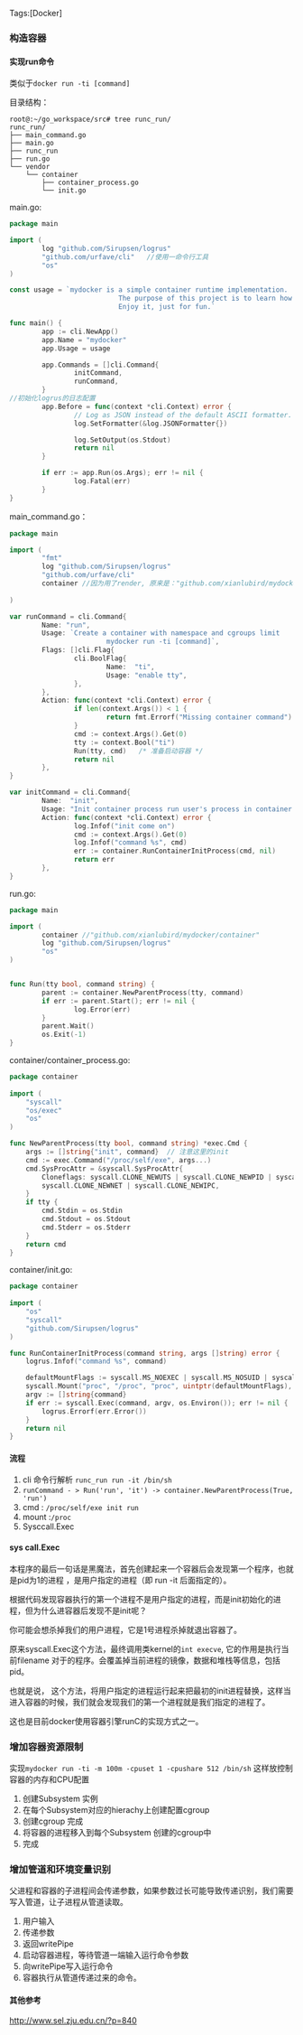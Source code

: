 Tags:[Docker]

### 构造容器

#### 实现run命令

类似于`docker run -ti [command]`

目录结构：

```
root@:~/go_workspace/src# tree runc_run/
runc_run/
├── main_command.go
├── main.go
├── runc_run
├── run.go
└── vendor
    └── container
        ├── container_process.go
        └── init.go
```



main.go:

```go
package main

import (
        log "github.com/Sirupsen/logrus"
        "github.com/urfave/cli"   //使用一命令行工具
        "os"
)

const usage = `mydocker is a simple container runtime implementation.
                           The purpose of this project is to learn how docker works and how to write a docker by ourselves
                           Enjoy it, just for fun.`

func main() {
        app := cli.NewApp()
        app.Name = "mydocker"
        app.Usage = usage

        app.Commands = []cli.Command{
                initCommand,
                runCommand,
        }
//初始化logrus的日志配置
        app.Before = func(context *cli.Context) error {
                // Log as JSON instead of the default ASCII formatter.
                log.SetFormatter(&log.JSONFormatter{})

                log.SetOutput(os.Stdout)
                return nil
        }

        if err := app.Run(os.Args); err != nil {
                log.Fatal(err)
        }
}
```

main_command.go：

```go
package main

import (
        "fmt"
        log "github.com/Sirupsen/logrus"
        "github.com/urfave/cli"
        container //因为用了render, 原来是："github.com/xianlubird/mydocker/container"
    	
)

var runCommand = cli.Command{
        Name: "run",
        Usage: `Create a container with namespace and cgroups limit
                        mydocker run -ti [command]`,
        Flags: []cli.Flag{
                cli.BoolFlag{
                        Name:  "ti",
                        Usage: "enable tty",
                },
        },
        Action: func(context *cli.Context) error {
                if len(context.Args()) < 1 {
                        return fmt.Errorf("Missing container command")
                }
                cmd := context.Args().Get(0)
                tty := context.Bool("ti")
                Run(tty, cmd)   /* 准备启动容器 */
                return nil
        },
}

var initCommand = cli.Command{
        Name:  "init",
        Usage: "Init container process run user's process in container. Do not call it outside",
        Action: func(context *cli.Context) error {
                log.Infof("init come on")
                cmd := context.Args().Get(0)
                log.Infof("command %s", cmd)
                err := container.RunContainerInitProcess(cmd, nil)
                return err
        },
}
```

run.go:

```go
package main

import (
        container //"github.com/xianlubird/mydocker/container"
        log "github.com/Sirupsen/logrus"
        "os"
)


func Run(tty bool, command string) {
        parent := container.NewParentProcess(tty, command)
        if err := parent.Start(); err != nil {
                log.Error(err)
        }
        parent.Wait()
        os.Exit(-1)
}
```



container/container_process.go:

```go
package container
  
import (
    "syscall"
    "os/exec"
    "os"
)

func NewParentProcess(tty bool, command string) *exec.Cmd {
    args := []string{"init", command}  // 注意这里的init
    cmd := exec.Command("/proc/self/exe", args...)
    cmd.SysProcAttr = &syscall.SysProcAttr{
        Cloneflags: syscall.CLONE_NEWUTS | syscall.CLONE_NEWPID | syscall.CLONE_NEWNS |
        syscall.CLONE_NEWNET | syscall.CLONE_NEWIPC,
    }
    if tty {
        cmd.Stdin = os.Stdin
        cmd.Stdout = os.Stdout
        cmd.Stderr = os.Stderr
    }
    return cmd
}

```

container/init.go:

```go
package container
  
import (
    "os"
    "syscall"
    "github.com/Sirupsen/logrus"
)

func RunContainerInitProcess(command string, args []string) error {
    logrus.Infof("command %s", command)

    defaultMountFlags := syscall.MS_NOEXEC | syscall.MS_NOSUID | syscall.MS_NODEV
    syscall.Mount("proc", "/proc", "proc", uintptr(defaultMountFlags), "")
    argv := []string{command}
    if err := syscall.Exec(command, argv, os.Environ()); err != nil {
        logrus.Errorf(err.Error())
    }
    return nil
}

```



#### 流程

1. cli 命令行解析 `runc_run run -it /bin/sh`
2. `runCommand - > Run('run', 'it') -> container.NewParentProcess(True, 'run')`
3. cmd : `/proc/self/exe init run` 
4. mount :`/proc `
5. Sysccall.Exec


#### sys call.Exec

本程序的最后一句话是黑魔法，首先创建起来一个容器后会发现第一个程序，也就是pid为1的进程 ，是用户指定的进程（即 run -it 后面指定的）。

根据代码发现容器执行的第一个进程不是用户指定的进程，而是init初始化的进程，但为什么进容器后发现不是init呢？

你可能会想杀掉我们的用户进程，它是1号进程杀掉就退出容器了。

原来syscall.Exec这个方法，最终调用类kernel的`int execve`, 它的作用是执行当前filename 对于的程序。会覆盖掉当前进程的镜像，数据和堆栈等信息，包括pid。

也就是说， 这个方法，将用户指定的进程运行起来把最初的init进程替换，这样当进入容器的时候，我们就会发现我们的第一个进程就是我们指定的进程了。

这也是目前docker使用容器引擎runC的实现方式之一。



### 增加容器资源限制

实现`mydocker run -ti -m 100m -cpuset 1 -cpushare 512 /bin/sh`  这样放控制容器的内存和CPU配置

1. 创建Subsystem 实例
2. 在每个Subsystem对应的hierachy上创建配置cgroup
3. 创建cgroup 完成
4. 将容器的进程移入到每个Subsystem 创建的cgroup中
5. 完成



### 增加管道和环境变量识别

父进程和容器的子进程间会传递参数，如果参数过长可能导致传递识别，我们需要写入管道，让子进程从管道读取。

1. 用户输入
2. 传递参数
3. 返回writePipe
4. 启动容器进程，等待管道一端输入运行命令参数
5. 向writePipe写入运行命令
6. 容器执行从管道传递过来的命令。

#### 其他参考

http://www.sel.zju.edu.cn/?p=840

